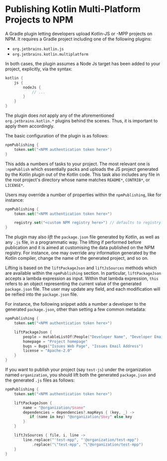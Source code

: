# Publishing Kotlin Multi-Platform Projects to NPM

A Gradle plugin letting developers upload Kotlin-JS or -MPP projects on NPM.
It requires a Gradle project including one of the following plugins:
- `org.jetbrains.kotlin.js`
- `org.jetbrains.kotlin.multiplatform`

In both cases, the plugin assumes a Node Js target has been added to your project, explicitly, via the syntax:
```kotlin
kotlin {
    js {
        nodeJs {
            // ...
        }
    }
}
```

The plugin does _not_ apply any of the aforementioned `org.jetbrains.kotlin.*` plugins behind the scenes.
Thus, it is important to apply them accordingly.

The basic configuration of the plugin is as follows:
```kotlin
npmPublishing {
    token.set("<NPM authentication token here>")
}
```
This adds a numbers of tasks to your project.
The most relevant one is `:npmPublish` which essentially packs and uploads the JS project generated by the Kotlin plugin 
out of the Kotlin code.
This task also includes any file in the root project's directory whose name matches `README*`, `CONTRIB*`, or `LICENSE*`.

<!-- It is important to call `defaultValuesFrom(project)` AFTER setting up the `nodeJs` target within the `kotlin` section.
Otherwise, the procedure configuring the plugin automatically won't work. -->

Users may override a number of properties within the `npmPublishing`, like for instance:
```kotlin
npmPublishing {
    token.set("<NPM authentication token here>")

    registry.set("<custom NPM registry here>") // defaults to registry.npmjs.org
}
```

The plugin may also _lift_ the `package.json` file generated by Kotlin, as well as any `.js` file, in a programmatic way.
The lifting if performed before publication and it is aimed at customising the data published on the NPM registry.
For instance, one may override any information generated by the Kotlin compiler, change the name of the generated project,
and so on.

Lifting is based on the `liftPackageJson` and `liftJsSources` methods which are available within the `npmPublishing` section.
In particular, `liftPackageJson` accepts a lambda expression as input.
Within that lambda expression, `this` refers to an object representing the current value of the generated `package.json` file.
The user may update any field, and each modification will be reified into the `package.json` file.

For instance, the following snippet adds a number a developer to the generated `package.json`, other than setting a few common metadata:
```kotlin
npmPublishing {
    token.set("<NPM authentication token here>")

    liftPackageJson {
        people = mutableListOf(People("Developer Name", "Developer Email", "Developer Homepage"))
        homepage = "Project homepage"
        bugs = Bugs("Issues Web Page", "Issues Email Address")
        license = "Apache-2.0"
    }
}
```

If you want to publish your project (say `test-js`) under the organization named `organization`, you should lift 
both the generated `package.json` and the generated `.js` files as follows:
```kotlin
npmPublishing {
    token.set("<NPM authentication token here>")

    liftPackageJson {
        name = "@organization/$name"
        dependencies = dependencies?.mapKeys { (key, _) ->
           if (name in key) "@organization/$key" else key
        }
    }

    liftJsSources { file, i, line ->
        line.replace("'test-mpp", "'@organization/test-mpp")
            .replace("\"test-mpp", "\"@organization/test-mpp")
    }
}
```